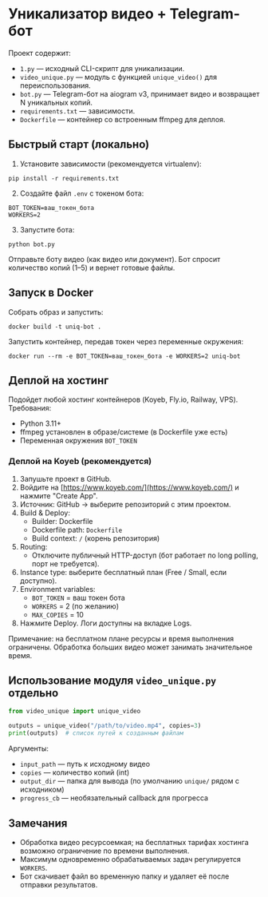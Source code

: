 # Уникализатор видео + Telegram-бот

Проект содержит:
- `1.py` — исходный CLI-скрипт для уникализации.
- `video_unique.py` — модуль с функцией `unique_video()` для переиспользования.
- `bot.py` — Telegram-бот на aiogram v3, принимает видео и возвращает N уникальных копий.
- `requirements.txt` — зависимости.
- `Dockerfile` — контейнер со встроенным ffmpeg для деплоя.

## Быстрый старт (локально)

1) Установите зависимости (рекомендуется virtualenv):
```
pip install -r requirements.txt
```

2) Создайте файл `.env` с токеном бота:
```
BOT_TOKEN=ваш_токен_бота
WORKERS=2
```

3) Запустите бота:
```
python bot.py
```

Отправьте боту видео (как видео или документ). Бот спросит количество копий (1–5) и вернет готовые файлы.

## Запуск в Docker

Собрать образ и запустить:
```
docker build -t uniq-bot .
```

Запустить контейнер, передав токен через переменные окружения:
```
docker run --rm -e BOT_TOKEN=ваш_токен_бота -e WORKERS=2 uniq-bot
```

## Деплой на хостинг

Подойдет любой хостинг контейнеров (Koyeb, Fly.io, Railway, VPS). Требования:
- Python 3.11+
- ffmpeg установлен в образе/системе (в Dockerfile уже есть)
- Переменная окружения `BOT_TOKEN`

### Деплой на Koyeb (рекомендуется)

1. Запушьте проект в GitHub.
2. Войдите на [https://www.koyeb.com/](https://www.koyeb.com/) и нажмите "Create App".
3. Источник: GitHub → выберите репозиторий с этим проектом.
4. Build & Deploy:
   - Builder: Dockerfile
   - Dockerfile path: `Dockerfile`
   - Build context: `/` (корень репозитория)
5. Routing:
   - Отключите публичный HTTP-доступ (бот работает по long polling, порт не требуется).
6. Instance type: выберите бесплатный план (Free / Small, если доступно).
7. Environment variables:
   - `BOT_TOKEN` = ваш токен бота
   - `WORKERS` = 2 (по желанию)
   - `MAX_COPIES` = 10
8. Нажмите Deploy. Логи доступны на вкладке Logs.

Примечание: на бесплатном плане ресурсы и время выполнения ограничены. Обработка больших видео может занимать значительное время.

## Использование модуля `video_unique.py` отдельно

```python
from video_unique import unique_video

outputs = unique_video("/path/to/video.mp4", copies=3)
print(outputs)  # список путей к созданным файлам
```

Аргументы:
- `input_path` — путь к исходному видео
- `copies` — количество копий (int)
- `output_dir` — папка для вывода (по умолчанию `unique/` рядом с исходником)
- `progress_cb` — необязательный callback для прогресса

## Замечания
- Обработка видео ресурсоемкая; на бесплатных тарифах хостинга возможно ограничение по времени выполнения.
- Максимум одновременно обрабатываемых задач регулируется `WORKERS`.
- Бот скачивает файл во временную папку и удаляет её после отправки результатов.
